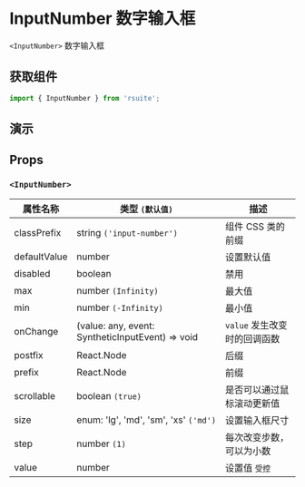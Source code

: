 # InputNumber 数字输入框

`<InputNumber>` 数字输入框

## 获取组件

```js
import { InputNumber } from 'rsuite';
```

## 演示

<!--{demo}-->

## Props

### `<InputNumber>`

| 属性名称     | 类型 `(默认值)`                                                    | 描述                         |
| ------------ | ------------------------------------------------------------------ | ---------------------------- |
| classPrefix  | string `('input-number')`                                          | 组件 CSS 类的前缀            |
| defaultValue | number                                                             | 设置默认值                   |
| disabled     | boolean                                                            | 禁用                         |
| max          | number `(Infinity)`                                                | 最大值                       |
| min          | number `(-Infinity)`                                               | 最小值                       |
| onChange     | (value: any, event: SyntheticInputEvent<HTMLInputElement>) => void | `value` 发生改变时的回调函数 |
| postfix      | React.Node                                                         | 后缀                         |
| prefix       | React.Node                                                         | 前缀                         |
| scrollable   | boolean `(true)`                                                   | 是否可以通过鼠标滚动更新值   |
| size         | enum: 'lg', 'md', 'sm', 'xs' `('md')`                              | 设置输入框尺寸               |
| step         | number `(1)`                                                       | 每次改变步数，可以为小数     |
| value        | number                                                             | 设置值 `受控`                |
